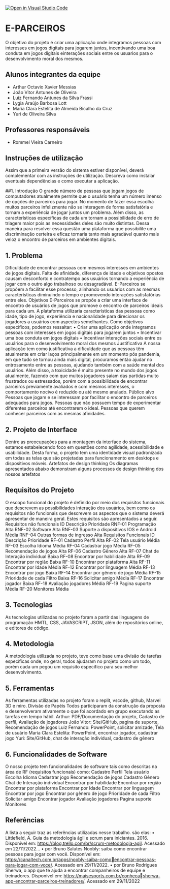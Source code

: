 [![Open in Visual Studio Code](https://classroom.github.com/assets/open-in-vscode-c66648af7eb3fe8bc4f294546bfd86ef473780cde1dea487d3c4ff354943c9ae.svg)](https://classroom.github.com/online_ide?assignment_repo_id=8549477&assignment_repo_type=AssignmentRepo)

# E-PARCEIROS

O objetivo do projeto é criar uma aplicação onde integramos pessoas com interesses em jogos digitais 
para jogarem juntos, incentivando uma boa conduta em jogos digitais einterações sociais entre os usuarios 
para o desenvolvimento moral dos mesmos.

## Alunos integrantes da equipe

* Arthur Octavio Xavier Messias
* João Vitor Antunes de Oliveira
* Luiz Fernando Antunes da Silva Frassi
* Lygia Araújo Barbosa Lott
* Maria Clara Estelita de Almeida Bicalho da Cruz
* Yuri de Oliveira Silva

## Professores responsáveis

* Rommel Vieira Carneiro

## Instruções de utilização

Assim que a primeira versão do sistema estiver disponível, deverá complementar com as instruções de utilização. Descreva como instalar eventuais dependências e como executar a aplicação.

##1. Introdução
O grande número de pessoas que jogam jogos de computadores atualmente 
permite que o usuário tenha um número imenso de opções de parceiros para jogar.
No momento de fazer essa escolha muitos parceiros infelizmente não se 
interagem de forma satisfatória e tornam a experiência de jogar juntos um problema.
Além disso, as características específicas de cada um tornam a possibilidade de erro de 
triagem maior pois as necessidades deles são muito distintas.
Dessa maneira para resolver essa questão uma plataforma que possibilite uma 
discriminação certeira e eficaz tornaria tanto mais agradável quanto mais veloz o 
encontro de parceiros em ambientes digitais.

## 1. Problema

Dificuldade de encontrar pessoas com mesmos interesses em ambientes de jogos 
digitais.
Falta de afinidade, diferença de idade e objetivos opostos causam desconforto e 
contratempo aos usuários tornando a experiência de jogar com o outro algo trabalhoso 
ou desagradável.
E-Parceiros se propõem a facilitar esse processo, alinhando os usuários com as 
mesmas características diminuindo o tempo e promovendo interações satisfatórias 
entre eles.
Objetivos
E-Parceiros se propõe a criar uma interface de encontro de usuários de jogos que 
promove o encontro de parceiros ideais para cada um.
A plataforma utilizaria características das pessoas como idade, tipo de jogo, 
experiência e nacionalidade para direcionar os jogadores a usuários com aspectos 
semelhantes.
Como objetivos específicos, podemos ressaltar:
• Criar uma aplicação onde integramos pessoas com interesses em jogos 
digitais para jogarem juntos
• Incentivar uma boa conduta em jogos digitais
• Incentivar interações sociais entre os usuários para o desenvolvimento 
moral dos mesmos
Justificativa
A nossa aplicação tem como justificativa a dificuldade que as pessoas têm 
atualmente em criar laços principalmente em um momento pós pandemia, em que tudo 
se tornou ainda mais digital, procuramos então ajudar no entrosamento entre as 
pessoas, ajudando também com a saúde mental dos usuários.
Além disso, a toxicidade é muito presente no mundo dos jogos atualmente, 
fazendo com que muitos jogadores saiam das partidas muito frustrados ou estressados, 
porém com a possibilidade de encontrar parceiros previamente avaliados e com 
mesmos interesses, o comportamento nocivo é reduzido ou até mesmo anulado.
Público alvo
Pessoas que jogam e se interessam por facilitar o encontro de parceiros adequados 
para jogos.
Pessoas que não possuem tempo de experimentar diferentes parceiros até encontrarem 
o ideal.
Pessoas que querem conhecer parceiros com as mesmas afinidades.
## 2. Projeto de Interface
Dentre as preocupações para a montagem da interface do sistema, estamos 
estabelecendo foco em questões como agilidade, acessibilidade e usabilidade. Desta 
forma, o projeto tem uma identidade visual padronizada em todas as telas que são 
projetadas para funcionamento em desktops e dispositivos móveis.
Artefatos de design thinking
Os diagramas apresentados abaixo demonstram alguns processos de design thinking 
dos nossos artefatos

## Requisitos do Projeto
O escopo funcional do projeto é definido por meio dos requisitos funcionais que 
descrevem as possibilidades interação dos usuários, bem como os requisitos não 
funcionais que descrevem os aspectos que o sistema deverá apresentar de maneira 
geral. Estes requisitos são apresentados a seguir.
Requisitos não funcionais
ID Descrição Prioridade
RNF-01 Programação Alta
RNF-02 Software Alta
RNF-03 Suporte a dispositivos IOS e Android Média
RNF-04 Outras formas de ingresso Alta
Requisitos Funcionais
ID Descrição Prioridade
RF-01 Cadastro Perfil Alta
RF-02 Tela usuário Média
RF-03 Escolha Idioma Média
RF-04 Cadastrar jogo Média
RF-05 Recomendação de jogos Alta
RF-06 Cadastro Gênero Alta
RF-07 Chat de Interação individual Baixa
RF-08 Encontrar por habilidade Alta
RF-09 Encontrar por região Baixa
RF-10 Encontrar por plataforma Alta
RF-11 Encontrar por Idade Média
RF-12 Encontrar por linguagem Média
RF-13 Encontrar por jogo Baixa
RF-14 Encontrar por gênero de jogo Média
RF-15 Prioridade de cada Filtro Baixa
RF-16 Solicitar amigo Média
RF-17 Encontrar jogador Baixa
RF-18 Avaliação jogadores Média
RF-19 Pagina suporte Média
RF-20 Monitores Média
## 3. Tecnologias
As tecnologias utilizadas no projeto foram a partir das linguagens de programação 
HMTL, CSS, JAVASCRIPT, JSON, além de repositórios online, e editores de código.
## 4. Metodologia
A metodologia utilizada no projeto, teve como base uma divisão de tarefas específicas 
onde, no geral, todos ajudaram no projeto como um todo, porém cada um pegou um 
requisito especifico para seu melhor desenvolvimento.
## 5. Ferramentas
As ferramentas utilizadas no projeto foram o replit, vscode, github, Marvel 3D e miro.
Divisão de Papéis
Todos participaram da construção da proposta e desenvolveram ativamente o que foi 
acordado em grupo executando as tarefas em tempo hábil.
Arthur: PDF/Documentação do projeto, Cadastro de perfil, Avaliação de jogadores 
João Vitor: Site/GitHub, pagina de suporte, Recomendação de jogos
Luiz Fernando: PowerPoint, solicitar amizade, Tela de usuário
Maria Clara Estelita: PowerPoint, encontrar jogador, cadastrar jogo
Yuri: Site/GitHub, chat de interação individual, cadastro de gênero 
## 6. Funcionalidades de Software
O nosso projeto tem funcionalidades de software tais como descritas na área de RF 
(requisitos funcionais) como: 
Cadastro Perfil
Tela usuário
Escolha Idioma
Cadastrar jogo
Recomendação de jogos
Cadastro Gênero
Chat de Interação individual
Encontrar por habilidade
Encontrar por região
Encontrar por plataforma
Encontrar por Idade
Encontrar por linguagem
Encontrar por jogo
Encontrar por gênero de jogo
Prioridade de cada Filtro
Solicitar amigo
Encontrar jogador
Avaliação jogadores
Pagina suporte
Monitores
## Referências
A lista a seguir traz as referências utilizadas nesse trabalho. são elas:
• Littlefield, A. Guia da metodologia ágil e scrum para iniciantes. 2016. 
Disponível em: https://blog.trello.com/br/scrum-metodologia-agil. Acessado em 
22/11/2022...
• por Bruno Salutes Noobly: saiba como encontrar pessoas para jogar com 
você. Disponível em: https://canaltech.com.br/apps/noobly-saiba-comoencontrar-pessoas-para-jogar-com-voce/. Acessado em 29/11/2022.
• por Bruno Rodrigues Sherwa, o app que te ajuda a encontrar companheiros 
de equipe e treinadores. Disponível em: https://maisesports.com.br/conhecasherwa-app-encontrar-parceiros-treinadores/. Acessado em 29/11/2022
